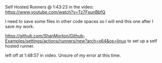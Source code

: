 Self Hosted Runners
@ 1:43:23 in the video:
https://www.youtube.com/watch?v=Tz7FsunBbfQ

I need to save some files in other code spaces so I will end this one after 
I save my work.

https://github.com/ShanMorton/Github-Examples/settings/actions/runners/new?arch=x64&os=linux
to set up a self hosted runner.


left off at 1:48:57 in video.
Unsure of my error at this time.
